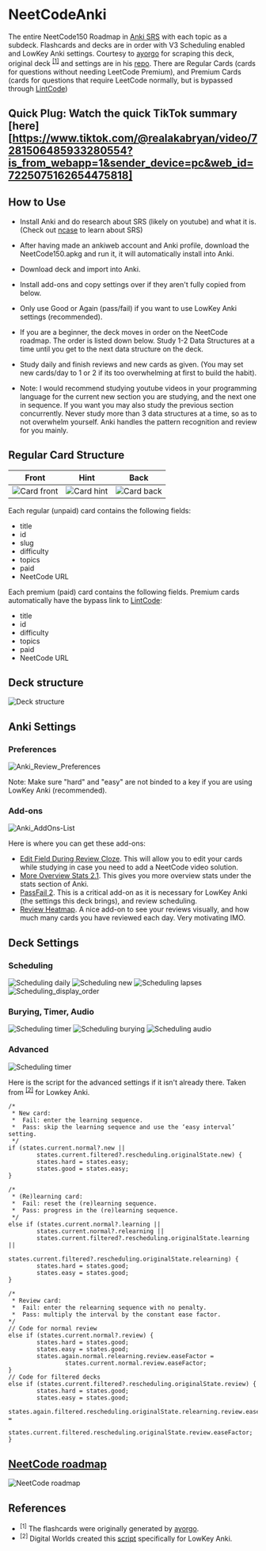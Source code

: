 # NeetCodeAnki
The entire NeetCode150 Roadmap in [Anki SRS](https://apps.ankiweb.net/) with each topic as a subdeck. Flashcards and decks are in order with V3 Scheduling enabled and LowKey Anki settings. Courtesy to [ayorgo](https://github.com/ayorgo/) for scraping this deck, original deck <sup>[[1]](#1)</sup> and settings are in his [repo](https://github.com/ayorgo/leetcode-neetcode-anki). There are Regular Cards (cards for questions without needing LeetCode Premium), and Premium Cards (cards for questions that require LeetCode normally, but is bypassed through [LintCode](https://www.lintcode.com))

## Quick Plug: Watch the quick TikTok summary [here][https://www.tiktok.com/@realakabryan/video/7281506485933280554?is_from_webapp=1&sender_device=pc&web_id=7225075162654475818]

## How to Use
* Install Anki and do research about SRS (likely on youtube) and what it is. (Check out [ncase](https://ncase.me/remember/) to learn about SRS)
* After having made an ankiweb account and Anki profile, download the NeetCode150.apkg and run it, it will automatically install into Anki.
* Download deck and import into Anki.
* Install add-ons and copy settings over if they aren't fully copied from below.
* Only use Good or Again (pass/fail) if you want to use LowKey Anki settings (recommended).
* If you are a beginner, the deck moves in order on the NeetCode roadmap. The order is listed down below. Study 1-2 Data Structures at a time until you get to the next data structure on the deck.
* Study daily and finish reviews and new cards as given. (You may set new cards/day to 1 or 2 if its too overwhelming at first to build the habit).

* Note: I would recommend studying youtube videos in your programming language for the current new section you are studying, and the next one in sequence. If you want you may also study the previous section concurrently. Never study more than 3 data structures at a time, so as to not overwhelm yourself. Anki handles the pattern recognition and review for you mainly.

## Regular Card Structure
Front                            |Hint                           |Back
:-------------------------------:|:-----------------------------:|:-----------------------------:
![Card front](anki-settings/card-front.png)|![Card hint](anki-settings/card-hint.png)|![Card back](anki-settings/card-back.png)

Each regular (unpaid) card contains the following fields:
* title
* id
* slug
* difficulty
* topics
* paid
* NeetCode URL

Each premium (paid) card contains the following fields. Premium cards automatically have the bypass link to [LintCode](https://www.lintcode.com):
* title
* id
* difficulty
* topics
* paid
* NeetCode URL

## Deck structure
![Deck structure](anki-settings/deck-order.png)

## Anki Settings
### Preferences
![Anki_Review_Preferences](anki-settings/anki-review-preferences.png)

Note: Make sure "hard" and "easy" are not binded to a key if you are using LowKey Anki (recommended).

### Add-ons
![Anki_AddOns-List](anki-settings/anki-add-ons-list.png)

Here is where you can get these add-ons:
* [Edit Field During Review Cloze](https://ankiweb.net/shared/info/385888438). This will allow you to edit your cards while studying in case you need to add a NeetCode video solution.
* [More Overview Stats 2.1](https://ankiweb.net/shared/info/738807903). This gives you more overview stats under the stats section of Anki.
* [PassFail 2](https://ankiweb.net/shared/info/876946123). This is a critical add-on as it is necessary for LowKey Anki (the settings this deck brings), and review scheduling.
* [Review Heatmap](https://ankiweb.net/shared/info/1771074083). A nice add-on to see your reviews visually, and how much many cards you have reviewed each day. Very motivating IMO.

## Deck Settings
### Scheduling
![Scheduling daily](anki-settings/anki-daily-limits.png)
![Scheduling new](anki-settings/anki-new-cards.png)
![Scheduling lapses](anki-settings/anki-lapses.png)
![Scheduling_display_order](anki-settings/anki-display-order.png)

### Burying, Timer, Audio
![Scheduling timer](anki-settings/anki-timer.png)
![Scheduling burying](anki-settings/anki-burying.png)
![Scheduling audio](anki-settings/anki-audio.png)

### Advanced
![Scheduling timer](anki-settings/anki-advanced.png)

Here is the script for the advanced settings if it isn't already there. Taken from <sup>[[2]](#2)</sup> for Lowkey Anki.
```
/*
 * New card:
 * 	Fail: enter the learning sequence.
 * 	Pass: skip the learning sequence and use the ‘easy interval’ setting.
 */
if (states.current.normal?.new ||
        states.current.filtered?.rescheduling.originalState.new) {
        states.hard = states.easy;
        states.good = states.easy;
}

/*
 * (Re)learning card:
 * 	Fail: reset the (re)learning sequence.
 * 	Pass: progress in the (re)learning sequence.
 */
else if (states.current.normal?.learning ||
        states.current.normal?.relearning ||
        states.current.filtered?.rescheduling.originalState.learning ||
        states.current.filtered?.rescheduling.originalState.relearning) {
        states.hard = states.good;
        states.easy = states.good;
}

/*
 * Review card:
 * 	Fail: enter the relearning sequence with no penalty.
 * 	Pass: multiply the interval by the constant ease factor.
*/
// Code for normal review
else if (states.current.normal?.review) {
        states.hard = states.good;
        states.easy = states.good;
        states.again.normal.relearning.review.easeFactor =
                states.current.normal.review.easeFactor;
}
// Code for filtered decks
else if (states.current.filtered?.rescheduling.originalState.review) {
        states.hard = states.good;
        states.easy = states.good;
        states.again.filtered.rescheduling.originalState.relearning.review.easeFactor =
                states.current.filtered.rescheduling.originalState.review.easeFactor;
}
```

## [NeetCode roadmap](https://neetcode.io/roadmap)
![NeetCode roadmap](anki-settings/neetcode-roadmap.png)

## References
* <sup><a id="1">[1]</a></sup> The flashcards were originally generated by [ayorgo](https://github.com/ayorgo/leetcode-neetcode-anki).
* <sup><a id="2">[2]</a></sup> Digital Worlds created this [script](https://digitalwords.net/anki/low-key/) specifically for LowKey Anki.
